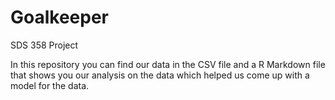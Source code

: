 # Goalkeeper
SDS 358 Project

In this repository you can find our data in the CSV file and a R Markdown file that shows you our analysis on the data which helped us come up with a model for the data.
